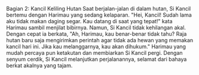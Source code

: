 Bagian 2: Kancil Keliling Hutan
Saat berjalan-jalan di dalam hutan, Si Kancil bertemu dengan Harimau yang sedang kelaparan. "Hei, Kancil! Sudah lama aku tidak makan daging segar. Kau datang di saat yang tepat!" kata Harimau sambil menjilat bibirnya. Namun, Si Kancil tidak kehilangan akal. Dengan cepat ia berkata, "Ah, Harimau, kau benar-benar tidak tahu? Raja hutan baru saja mengirimkan perintah agar tidak ada hewan yang memakan kancil hari ini. Jika kau melanggarnya, kau akan dihukum." Harimau yang mudah percaya pun ketakutan dan membiarkan Si Kancil pergi. Dengan senyum cerdik, Si Kancil melanjutkan perjalanannya, selamat dari bahaya berkat akalnya yang tajam.
